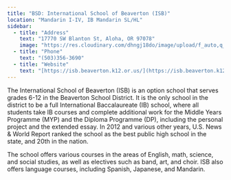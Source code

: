 ```yaml
---
title: "BSD: International School of Beaverton (ISB)"
location: "Mandarin I-IV, IB Mandarin SL/HL"
sidebar:
  - title: "Address"
    text: "17770 SW Blanton St, Aloha, OR 97078"
    image: "https://res.cloudinary.com/dhngj18do/image/upload/f_auto,q_auto/v1/images/activities/isb-logo"
  - title: "Phone"
    text: "(503)356-3690"
  - title: "Website"
    text: "[https://isb.beaverton.k12.or.us/](https://isb.beaverton.k12.or.us/)"
---
```


The International School of Beaverton (ISB) is an option school that serves grades 6-12 in the Beaverton School District. It is the only school in the district to be a full International Baccalaureate (IB) school, where all students take IB courses and complete additional work for the Middle Years Programme (MYP) and the Diploma Programme (DP), including the personal project and the extended essay. In 2012 and various other years, U.S. News & World Report ranked the school as the best public high school in the state, and 20th in the nation.

The school offers various courses in the areas of English, math, science, and social studies, as well as electives such as band, art, and choir. ISB also offers language courses, including Spanish, Japanese, and Mandarin.
